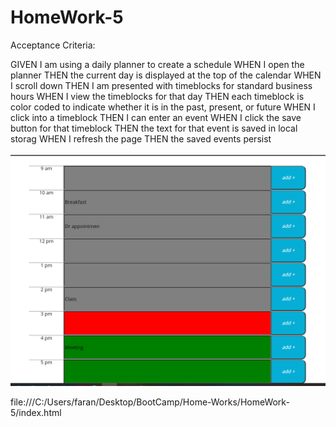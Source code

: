 # HomeWork-5

Acceptance Criteria:

GIVEN I am using a daily planner to create a schedule
WHEN I open the planner
THEN the current day is displayed at the top of the calendar
WHEN I scroll down
THEN I am presented with timeblocks for standard business hours
WHEN I view the timeblocks for that day
THEN each timeblock is color coded to indicate whether it is in the past, present, or future
WHEN I click into a timeblock
THEN I can enter an event
WHEN I click the save button for that timeblock
THEN the text for that event is saved in local storag
WHEN I refresh the page
THEN the saved events persist

![](hw-5.PNG)

file:///C:/Users/faran/Desktop/BootCamp/Home-Works/HomeWork-5/index.html
